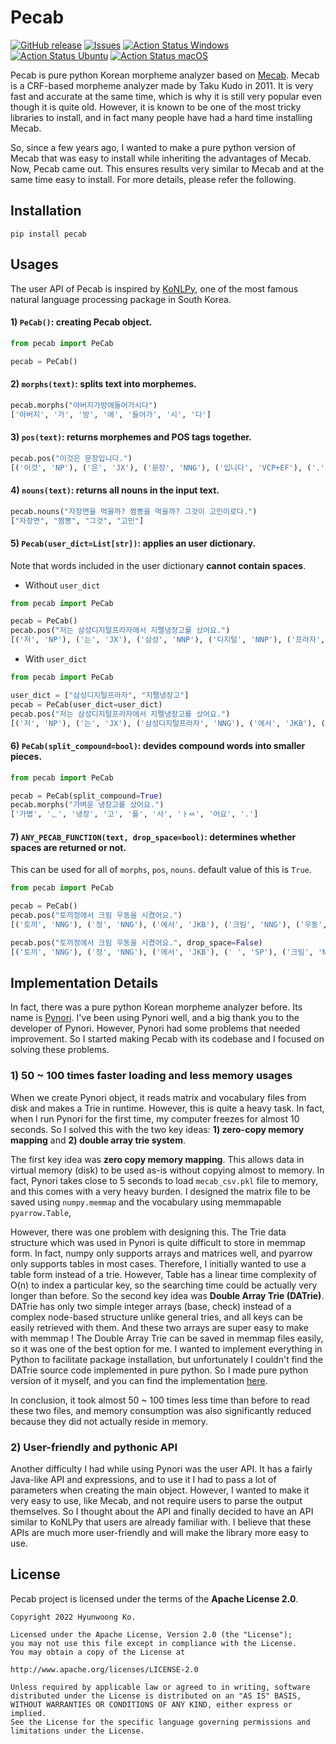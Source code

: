 # Pecab
<a href="https://github.com/hyunwoongko/pecab/releases"><img alt="GitHub release" src="https://img.shields.io/github/release/hyunwoongko/pecab.svg" /></a> 
<a href="https://github.com/hyunwoongko/pecab/issues"><img alt="Issues" src="https://img.shields.io/github/issues/hyunwoongko/pecab"/></a>
[![Action Status Windows](https://github.com/eubinecto/pecab/actions/workflows/test_windows.yml/badge.svg)](https://github.com/eubinecto/pecab/actions)
[![Action Status Ubuntu](https://github.com/eubinecto/pecab/actions/workflows/test_ubuntu.yml/badge.svg)](https://github.com/eubinecto/pecab/actions)
[![Action Status macOS](https://github.com/eubinecto/pecab/actions/workflows/test_macos.yml/badge.svg)](https://github.com/eubinecto/pecab/actions)

Pecab is pure python Korean morpheme analyzer based on [Mecab](https://github.com/taku910/mecab).
Mecab is a CRF-based morpheme analyzer made by Taku Kudo in 2011. It is very fast and accurate at the same time, which is why it is still very popular even though it is quite old.
However, it is known to be one of the most tricky libraries to install, and in fact many people have had a hard time installing Mecab.

So, since a few years ago, I wanted to make a pure python version of Mecab that was easy to install while inheriting the advantages of Mecab.
Now, Pecab came out. This ensures results very similar to Mecab and at the same time easy to install.
For more details, please refer the following.

## Installation
```console
pip install pecab
```

## Usages
The user API of Pecab is inspired by [KoNLPy](https://github.com/konlpy/konlpy), 
one of the most famous natural language processing package in South Korea.

#### 1) `PeCab()`: creating Pecab object.
```python
from pecab import PeCab

pecab = PeCab()
```

#### 2) `morphs(text)`: splits text into morphemes.
```python
pecab.morphs("아버지가방에들어가시다")
['아버지', '가', '방', '에', '들어가', '시', '다']
```

#### 3) `pos(text)`: returns morphemes and POS tags together.
```python
pecab.pos("이것은 문장입니다.")
[('이것', 'NP'), ('은', 'JX'), ('문장', 'NNG'), ('입니다', 'VCP+EF'), ('.', 'SF')]
```

#### 4) `nouns(text)`: returns all nouns in the input text.
```python
pecab.nouns("자장면을 먹을까? 짬뽕을 먹을까? 그것이 고민이로다.")
["자장면", "짬뽕", "그것", "고민"]
```

#### 5) `Pecab(user_dict=List[str])`: applies an user dictionary.
Note that words included in the user dictionary **cannot contain spaces**.
- Without `user_dict`
```python
from pecab import PeCab

pecab = PeCab()
pecab.pos("저는 삼성디지털프라자에서 지펠냉장고를 샀어요.")
[('저', 'NP'), ('는', 'JX'), ('삼성', 'NNP'), ('디지털', 'NNP'), ('프라자', 'NNP'), ('에서', 'JKB'), ('지', 'NNP'), ('펠', 'NNP'), ('냉장고', 'NNG'), ('를', 'JKO'), ('샀', 'VV+EP'), ('어요', 'EF'), ('.', 'SF')]
```
- With `user_dict`
```python
from pecab import PeCab

user_dict = ["삼성디지털프라자", "지펠냉장고"]
pecab = PeCab(user_dict=user_dict)
pecab.pos("저는 삼성디지털프라자에서 지펠냉장고를 샀어요.")
[('저', 'NP'), ('는', 'JX'), ('삼성디지털프라자', 'NNG'), ('에서', 'JKB'), ('지펠냉장고', 'NNG'), ('를', 'JKO'), ('샀', 'VV+EP'), ('어요', 'EF'), ('.', 'SF')]
```

#### 6) `PeCab(split_compound=bool)`: devides compound words into smaller pieces.
```python
from pecab import PeCab

pecab = PeCab(split_compound=True)
pecab.morphs("가벼운 냉장고를 샀어요.")
['가볍', 'ᆫ', '냉장', '고', '를', '사', 'ㅏㅆ', '어요', '.']
```

#### 7) `ANY_PECAB_FUNCTION(text, drop_space=bool)`: determines whether spaces are returned or not.
This can be used for all of `morphs`, `pos`, `nouns`. default value of this is `True`.
```python
from pecab import PeCab

pecab = PeCab()
pecab.pos("토끼정에서 크림 우동을 시켰어요.")
[('토끼', 'NNG'), ('정', 'NNG'), ('에서', 'JKB'), ('크림', 'NNG'), ('우동', 'NNG'), ('을', 'JKO'), ('시켰', 'VV+EP'), ('어요', 'EF'), ('.', 'SF')]

pecab.pos("토끼정에서 크림 우동을 시켰어요.", drop_space=False)
[('토끼', 'NNG'), ('정', 'NNG'), ('에서', 'JKB'), (' ', 'SP'), ('크림', 'NNG'), (' ', 'SP'), ('우동', 'NNG'), ('을', 'JKO'), (' ', 'SP'), ('시켰', 'VV+EP'), ('어요', 'EF'), ('.', 'SF')]
```

## Implementation Details
In fact, there was a pure python Korean morpheme analyzer before. 
Its name is [Pynori](https://github.com/gritmind/python-nori).
I've been using Pynori well, and a big thank you to the developer of Pynori. 
However, Pynori had some problems that needed improvement. 
So I started making Pecab with its codebase and I focused on solving these problems.

### 1) 50 ~ 100 times faster loading and less memory usages
When we create Pynori object, it reads matrix and vocabulary files from disk and makes a Trie in runtime. 
However, this is quite a heavy task. In fact, when I run Pynori for the first time, my computer freezes for almost 10 seconds. 
So I solved this with the two key ideas: **1) zero-copy memory mapping** and **2) double array trie system**.

The first key idea was **zero copy memory mapping**.
This allows data in virtual memory (disk) to be used as-is without copying almost to memory. 
In fact, Pynori takes close to 5 seconds to load `mecab_csv.pkl` file to memory, and this comes with a very heavy burden.
I designed the matrix file to be saved using `numpy.memmap` and the vocabulary using memmapable `pyarrow.Table`, 

However, there was one problem with designing this.
The Trie data structure which was used in Pynori is quite difficult to store in memmap form.
In fact, numpy only supports arrays and matrices well, and pyarrow only supports tables in most cases. 
Therefore, I initially wanted to use a table form instead of a trie. 
However, Table has a linear time complexity of O(n) to index a particular key, 
so the searching time could be actually very longer than before. 
So the second key idea was **Double Array Trie (DATrie)**.
DATrie has only two simple integer arrays (base, check) instead of a complex node-based structure unlike general tries, 
and all keys can be easily retrieved with them. And these two arrays are super easy to make with memmap !
The Double Array Trie can be saved in memmap files easily, so it was one of the best option for me.
I wanted to implement everything in Python to facilitate package installation, but unfortunately I couldn't find the DATrie source code implemented in pure python. 
So I made pure python version of it myself, and you can find the implementation [here](https://github.com/hyunwoongko/pydatrie).

In conclusion, it took almost 50 ~ 100 times less time than before to read these two files,
and memory consumption was also significantly reduced because they did not actually reside in memory.

### 2) User-friendly and pythonic API
Another difficulty I had while using Pynori was the user API. 
It has a fairly Java-like API and expressions, and to use it I had to pass a lot of parameters when creating the main object. 
However, I wanted to make it very easy to use, like Mecab, and not require users to parse the output themselves. 
So I thought about the API and finally decided to have an API similar to KoNLPy that users are already familiar with.
I believe that these APIs are much more user-friendly and will make the library more easy to use.

## License
Pecab project is licensed under the terms of the **Apache License 2.0**.

```
Copyright 2022 Hyunwoong Ko.

Licensed under the Apache License, Version 2.0 (the "License");
you may not use this file except in compliance with the License.
You may obtain a copy of the License at

http://www.apache.org/licenses/LICENSE-2.0

Unless required by applicable law or agreed to in writing, software
distributed under the License is distributed on an "AS IS" BASIS,
WITHOUT WARRANTIES OR CONDITIONS OF ANY KIND, either express or implied.
See the License for the specific language governing permissions and
limitations under the License.
```
